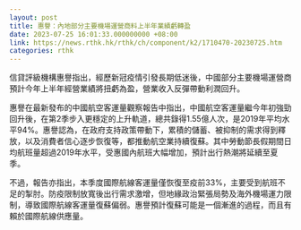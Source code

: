 ```yaml
---
layout: post
title: 惠譽：內地部分主要機場運營商料上半年業績虧轉盈
date: 2023-07-25 16:01:33.000000000 +08:00
link: https://news.rthk.hk/rthk/ch/component/k2/1710470-20230725.htm
categories: rthk
---
```


信貸評級機構惠譽指出，經歷新冠疫情引發長期低迷後，中國部分主要機場運營商預計今年上半年經營業績將扭虧為盈，營業收入反彈帶動利潤回升。

惠譽在最新發布的中國航空客運量觀察報告中指出，中國航空客運量繼今年初強勁回升後，在第2季步入更穩定的上升軌道，總共錄得1.55億人次，是2019年平均水平94%。惠譽認為，在政府支持政策帶動下，累積的儲蓄、被抑制的需求得到釋放，以及消費者信心逐步恢復等，都推動航空業持續復蘇。其中勞動節長假期間日均航班量超過2019年水平，受惠國內航班大幅增加，預計出行熱潮將延續至夏季。

不過，報告亦指出，本季度國際航線客運量僅恢復至疫前33%，主要受到航班不足的掣肘。防疫限制放寬後出行需求激增，但地緣政治緊張局勢及海外機場運力限制，導致國際航線客運量復蘇偏弱。惠譽預計復蘇可能是一個漸進的過程，而且有賴於國際航線供應量。
